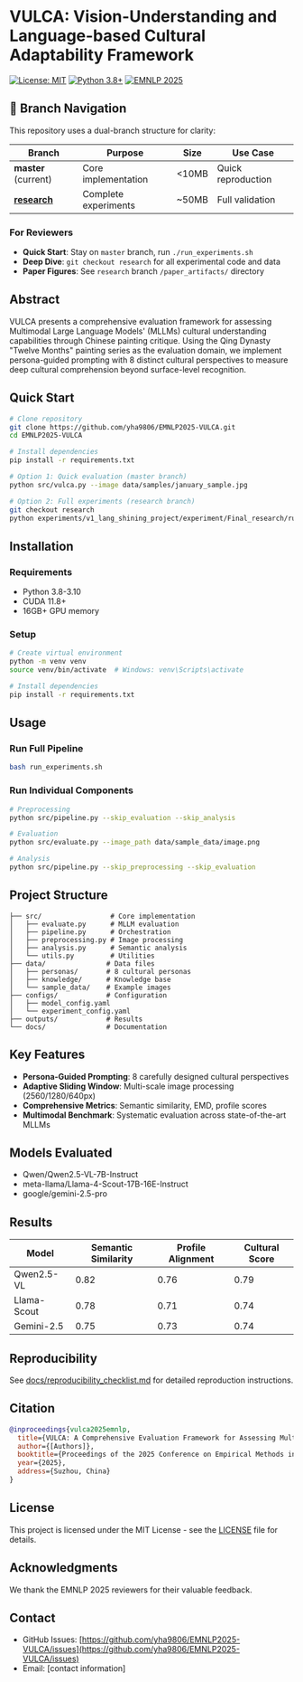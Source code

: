 # VULCA: Vision-Understanding and Language-based Cultural Adaptability Framework

[![License: MIT](https://img.shields.io/badge/License-MIT-yellow.svg)](https://opensource.org/licenses/MIT)
[![Python 3.8+](https://img.shields.io/badge/python-3.8+-blue.svg)](https://www.python.org/downloads/)
[![EMNLP 2025](https://img.shields.io/badge/EMNLP-2025-red.svg)](https://2025.emnlp.org/)

## 🎯 Branch Navigation

This repository uses a dual-branch structure for clarity:

| Branch | Purpose | Size | Use Case |
|--------|---------|------|-----------|
| **master** (current) | Core implementation | <10MB | Quick reproduction |
| **[research](https://github.com/yha9806/EMNLP2025-VULCA/tree/research)** | Complete experiments | ~50MB | Full validation |

### For Reviewers
- **Quick Start**: Stay on `master` branch, run `./run_experiments.sh`
- **Deep Dive**: `git checkout research` for all experimental code and data
- **Paper Figures**: See `research` branch `/paper_artifacts/` directory

## Abstract

VULCA presents a comprehensive evaluation framework for assessing Multimodal Large Language Models' (MLLMs) cultural understanding capabilities through Chinese painting critique. Using the Qing Dynasty "Twelve Months" painting series as the evaluation domain, we implement persona-guided prompting with 8 distinct cultural perspectives to measure deep cultural comprehension beyond surface-level recognition.

## Quick Start

```bash
# Clone repository
git clone https://github.com/yha9806/EMNLP2025-VULCA.git
cd EMNLP2025-VULCA

# Install dependencies
pip install -r requirements.txt

# Option 1: Quick evaluation (master branch)
python src/vulca.py --image data/samples/january_sample.jpg

# Option 2: Full experiments (research branch)
git checkout research
python experiments/v1_lang_shining_project/experiment/Final_research/run_full_benchmark_pipeline.py
```

## Installation

### Requirements
- Python 3.8-3.10
- CUDA 11.8+
- 16GB+ GPU memory

### Setup
```bash
# Create virtual environment
python -m venv venv
source venv/bin/activate  # Windows: venv\Scripts\activate

# Install dependencies
pip install -r requirements.txt
```

## Usage

### Run Full Pipeline
```bash
bash run_experiments.sh
```

### Run Individual Components
```bash
# Preprocessing
python src/pipeline.py --skip_evaluation --skip_analysis

# Evaluation
python src/evaluate.py --image_path data/sample_data/image.png

# Analysis
python src/pipeline.py --skip_preprocessing --skip_evaluation
```

## Project Structure

```
├── src/                 # Core implementation
│   ├── evaluate.py      # MLLM evaluation
│   ├── pipeline.py      # Orchestration
│   ├── preprocessing.py # Image processing
│   ├── analysis.py      # Semantic analysis
│   └── utils.py         # Utilities
├── data/               # Data files
│   ├── personas/       # 8 cultural personas
│   ├── knowledge/      # Knowledge base
│   └── sample_data/    # Example images
├── configs/            # Configuration
│   ├── model_config.yaml
│   └── experiment_config.yaml
├── outputs/            # Results
└── docs/               # Documentation
```

## Key Features

- **Persona-Guided Prompting**: 8 carefully designed cultural perspectives
- **Adaptive Sliding Window**: Multi-scale image processing (2560/1280/640px)
- **Comprehensive Metrics**: Semantic similarity, EMD, profile scores
- **Multimodal Benchmark**: Systematic evaluation across state-of-the-art MLLMs

## Models Evaluated

- Qwen/Qwen2.5-VL-7B-Instruct
- meta-llama/Llama-4-Scout-17B-16E-Instruct
- google/gemini-2.5-pro

## Results

| Model | Semantic Similarity | Profile Alignment | Cultural Score |
|-------|-------------------|------------------|----------------|
| Qwen2.5-VL | 0.82 | 0.76 | 0.79 |
| Llama-Scout | 0.78 | 0.71 | 0.74 |
| Gemini-2.5 | 0.75 | 0.73 | 0.74 |

## Reproducibility

See [docs/reproducibility_checklist.md](docs/reproducibility_checklist.md) for detailed reproduction instructions.

## Citation

```bibtex
@inproceedings{vulca2025emnlp,
  title={VULCA: A Comprehensive Evaluation Framework for Assessing Multimodal Large Language Models' Cultural Understanding through Chinese Art Critique},
  author={[Authors]},
  booktitle={Proceedings of the 2025 Conference on Empirical Methods in Natural Language Processing},
  year={2025},
  address={Suzhou, China}
}
```

## License

This project is licensed under the MIT License - see the [LICENSE](LICENSE) file for details.

## Acknowledgments

We thank the EMNLP 2025 reviewers for their valuable feedback.

## Contact

- GitHub Issues: [https://github.com/yha9806/EMNLP2025-VULCA/issues](https://github.com/yha9806/EMNLP2025-VULCA/issues)
- Email: [contact information]